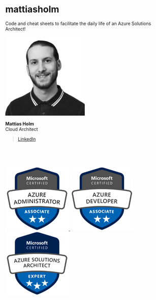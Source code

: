 # mattiasholm
Code and cheat sheets to facilitate the daily life of an Azure Solutions Architect!

<img src="./img/mattiasholm.png" alt="Mattias Holm" width="250"/>

**Mattias Holm**\
Cloud Architect
>[LinkedIn](https://linkedin.com/in/holmmattias)

<br><br><br>

<a href="https://www.youracclaim.com/badges/4fb718ce-e074-4835-885e-04510f87e6e0/public_url"><img alt="Microsoft Certified: Azure Administrator Associate" src="./img/microsoft-certified-azure-administrator-associate.png" width="200">
<a href="https://www.youracclaim.com/badges/00058815-10e3-4b85-a8c5-bdce28a5a6db/public_url"><img alt="Microsoft Certified: Azure Developer Associate" src="./img/microsoft-certified-azure-developer-associate.png" width="200">
<a href="https://www.youracclaim.com/badges/b5798581-7430-472d-a362-5e0049786f23/public_url"><img alt="Microsoft Certified: Azure Solutions Architect Expert" src="./img/microsoft-certified-azure-solutions-architect-expert.png" width="200">
